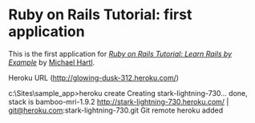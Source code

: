 # Ruby on Rails Tutorial: first application

This is the first application for
[*Ruby on Rails Tutorial: Learn Rails by Example*](http://railstutorial.org/) 
by [Michael Hartl](http://michaelhartl.com/).

Heroku URL
(http://glowing-dusk-312.heroku.com/)

c:\Sites\sample_app>heroku create
Creating stark-lightning-730... done, stack is bamboo-mri-1.9.2
http://stark-lightning-730.heroku.com/ | git@heroku.com:stark-lightning-730.git
Git remote heroku added
